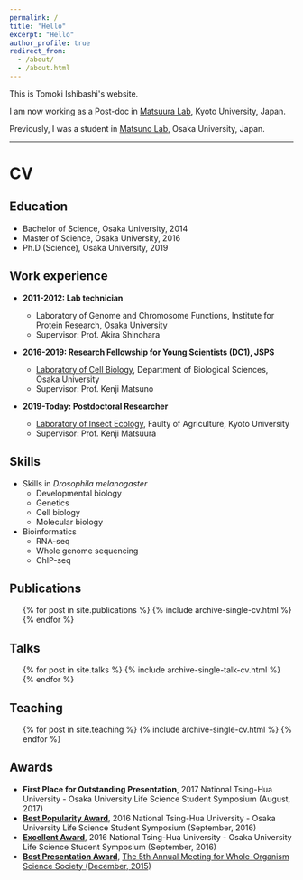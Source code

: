 ```yaml
---
permalink: /
title: "Hello"
excerpt: "Hello"
author_profile: true
redirect_from: 
  - /about/
  - /about.html
---
```


This is Tomoki Ishibashi's website.

I am now working as a Post-doc in [Matsuura Lab](http://www.insecteco.kais.kyoto-u.ac.jp/englishpage.html), Kyoto University, Japan.

Previously, I was a student in [Matsuno Lab](http://www.bio.sci.osaka-u.ac.jp/bio_web/lab_page/matsuno/Etop.html), Osaka University, Japan.

---

# CV

## Education

- Bachelor of Science, Osaka University, 2014
- Master of Science, Osaka University, 2016
- Ph.D (Science), Osaka University, 2019

## Work experience

- **2011-2012: Lab technician**
  - Laboratory of Genome and Chromosome Functions, Institute for Protein Research, Osaka University
  - Supervisor: Prof. Akira Shinohara

- **2016-2019: Research Fellowship for Young Scientists (DC1), JSPS**
  - [Laboratory of Cell Biology](http://www.bio.sci.osaka-u.ac.jp/bio_web/lab_page/matsuno/Etop.html), Department of Biological Sciences, Osaka University
  - Supervisor: Prof. Kenji Matsuno

- **2019-Today: Postdoctoral Researcher**
  - [Laboratory of Insect Ecology](http://www.insecteco.kais.kyoto-u.ac.jp/englishpage.html), Faulty of Agriculture, Kyoto University
  - Supervisor: Prof. Kenji Matsuura

## Skills

- Skills in *Drosophila melanogaster*
  - Developmental biology
  - Genetics
  - Cell biology
  - Molecular biology
- Bioinformatics
  - RNA-seq
  - Whole genome sequencing
  - ChIP-seq

## Publications

  <ul>{% for post in site.publications %}
    {% include archive-single-cv.html %}
  {% endfor %}</ul>

## Talks

  <ul>{% for post in site.talks %}
    {% include archive-single-talk-cv.html %}
  {% endfor %}</ul>

## Teaching

  <ul>{% for post in site.teaching %}
    {% include archive-single-cv.html %}
  {% endfor %}</ul>

## Awards

- **First Place for Outstanding Presentation**, 2017 National Tsing-Hua University - Osaka University Life Science Student Symposium (August, 2017)
- [**Best Popularity Award**](http://www.bio.sci.osaka-u.ac.jp/dbs01/img/20161102-17.jpg), 2016 National Tsing-Hua University - Osaka University Life Science Student Symposium (September, 2016)
- [**Excellent Award**](http://www.bio.sci.osaka-u.ac.jp/dbs01/img/20161102-17.jpg), 2016 National Tsing-Hua University - Osaka University Life Science Student Symposium (September, 2016)
- [**Best Presentation Award**](http://www.thermus.org/abstract2015/151220_prize_1.jpg), [The 5th Annual Meeting for Whole-Organism Science Society (December, 2015)](http://www.thermus.org/abstract2015/program_2015.pdf)


